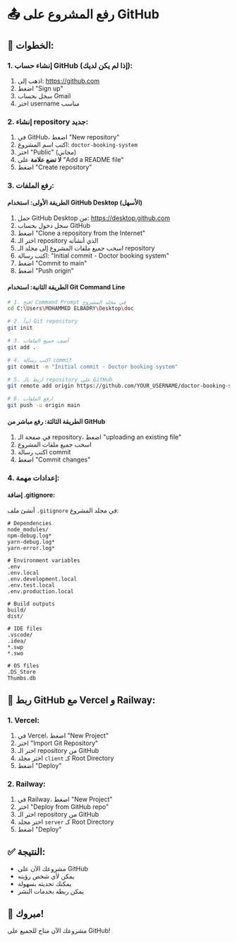 # 📤 رفع المشروع على GitHub

## 🎯 الخطوات:

### 1. إنشاء حساب GitHub (إذا لم يكن لديك):
1. اذهب إلى: https://github.com
2. اضغط "Sign up"
3. سجل بحساب Gmail
4. اختر username مناسب

### 2. إنشاء repository جديد:
1. في GitHub، اضغط "New repository"
2. اكتب اسم المشروع: `doctor-booking-system`
3. اختر "Public" (مجاني)
4. **لا تضع علامة** على "Add a README file"
5. اضغط "Create repository"

### 3. رفع الملفات:

#### الطريقة الأولى: استخدام GitHub Desktop (الأسهل)
1. حمل GitHub Desktop من: https://desktop.github.com
2. سجل دخول بحساب GitHub
3. اضغط "Clone a repository from the Internet"
4. اختر الـ repository الذي أنشأته
5. اسحب جميع ملفات المشروع إلى مجلد الـ repository
6. اكتب رسالة: "Initial commit - Doctor booking system"
7. اضغط "Commit to main"
8. اضغط "Push origin"

#### الطريقة الثانية: استخدام Git Command Line
```bash
# 1. افتح Command Prompt في مجلد المشروع
cd C:\Users\MOHAMMED ELBADRY\Desktop\doc

# 2. ابدأ Git repository
git init

# 3. أضف جميع الملفات
git add .

# 4. اكتب رسالة commit
git commit -m "Initial commit - Doctor booking system"

# 5. اربط بالـ repository على GitHub
git remote add origin https://github.com/YOUR_USERNAME/doctor-booking-system.git

# 6. ارفع الملفات
git push -u origin main
```

#### الطريقة الثالثة: رفع مباشر من GitHub
1. في صفحة الـ repository، اضغط "uploading an existing file"
2. اسحب جميع ملفات المشروع
3. اكتب رسالة commit
4. اضغط "Commit changes"

### 4. إعدادات مهمة:

#### إضافة .gitignore:
أنشئ ملف `.gitignore` في مجلد المشروع:
```
# Dependencies
node_modules/
npm-debug.log*
yarn-debug.log*
yarn-error.log*

# Environment variables
.env
.env.local
.env.development.local
.env.test.local
.env.production.local

# Build outputs
build/
dist/

# IDE files
.vscode/
.idea/
*.swp
*.swo

# OS files
.DS_Store
Thumbs.db
```

## 🔗 ربط GitHub مع Vercel و Railway:

### 1. Vercel:
1. في Vercel، اضغط "New Project"
2. اختر "Import Git Repository"
3. اختر الـ repository من GitHub
4. اختر مجلد `client` كـ Root Directory
5. اضغط "Deploy"

### 2. Railway:
1. في Railway، اضغط "New Project"
2. اختر "Deploy from GitHub repo"
3. اختر الـ repository من GitHub
4. اختر مجلد `server` كـ Root Directory
5. اضغط "Deploy"

## ✅ النتيجة:
- مشروعك الآن على GitHub
- يمكن لأي شخص رؤيته
- يمكنك تحديثه بسهولة
- يمكن ربطه بخدمات النشر

## 🎉 مبروك!
مشروعك الآن متاح للجميع على GitHub!

